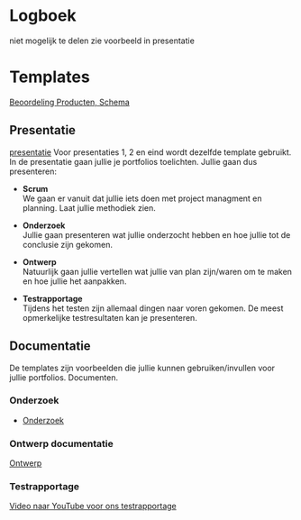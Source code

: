 # Logboek
niet mogelijk te delen zie voorbeeld in presentatie

# Templates

[Beoordeling Producten, Schema](https://github.com/MediacollegeAmsterdam/Keuzedeel-Special-Input-Output-2019/blob/master/Keuzedeel/Beoordeling%20producten%20schema.pdf)

## Presentatie

[presentatie](https://docs.google.com/presentation/d/11R4Yq9v15HQ5C1899qneAZ7mUTW75kVtx6d32LsD2EA/edit?usp=sharing)
Voor presentaties 1, 2 en eind wordt dezelfde template gebruikt.  
In de presentatie gaan jullie je portfolios toelichten. Jullie gaan dus presenteren:
* **Scrum**  
We gaan er vanuit dat jullie iets doen met project managment en planning. Laat jullie methodiek zien.

* **Onderzoek**  
Jullie gaan presenteren wat jullie onderzocht hebben en hoe jullie tot de conclusie zijn gekomen.   

* **Ontwerp**  
Natuurlijk gaan jullie vertellen wat jullie van plan zijn/waren om te maken en hoe jullie het aanpakken.

* **Testrapportage**  
Tijdens het testen zijn allemaal dingen naar voren gekomen. De meest opmerkelijke testresultaten kan je presenteren.


## Documentatie
De templates zijn voorbeelden die jullie kunnen gebruiken/invullen voor jullie portfolios. Documenten.

### Onderzoek
* [Onderzoek](https://docs.google.com/document/d/15LRhTb2txNeD0nnt9q7WvhqF7nYxqihBdETNdQ-m4XQ/edit?usp=sharing)

### Ontwerp documentatie
[Ontwerp](https://docs.google.com/document/d/12vrdoyGtdztuKdKxEcKVd2XZC5MlI6FQhy-5VdLFM9c/edit?usp=sharing)

### Testrapportage
[Video naar YouTube voor ons testrapportage]()
